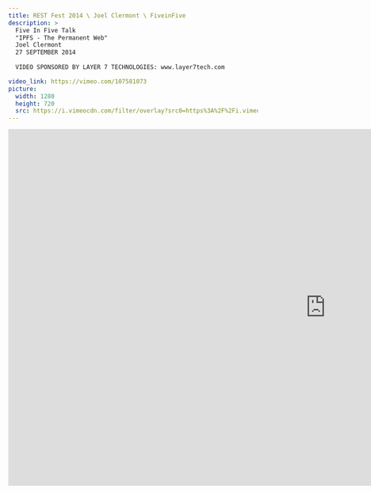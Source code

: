 ```yaml
---
title: REST Fest 2014 \ Joel Clermont \ FiveinFive
description: >
  Five In Five Talk
  "IPFS - The Permanent Web"
  Joel Clermont
  27 SEPTEMBER 2014
  
  VIDEO SPONSORED BY LAYER 7 TECHNOLOGIES: www.layer7tech.com

video_link: https://vimeo.com/107581073
picture:
  width: 1280
  height: 720
  src: https://i.vimeocdn.com/filter/overlay?src0=https%3A%2F%2Fi.vimeocdn.com%2Fvideo%2F491023400_1280x720.jpg&src1=http%3A%2F%2Ff.vimeocdn.com%2Fp%2Fimages%2Fcrawler_play.png
---
```

<iframe src="https://player.vimeo.com/video/107581073?title=0&byline=0&portrait=0&badge=0&autopause=0&player_id=0" width="1280" height="720" frameborder="0" title="REST Fest 2014 \ Joel Clermont \ FiveinFive" webkitallowfullscreen mozallowfullscreen allowfullscreen></iframe>